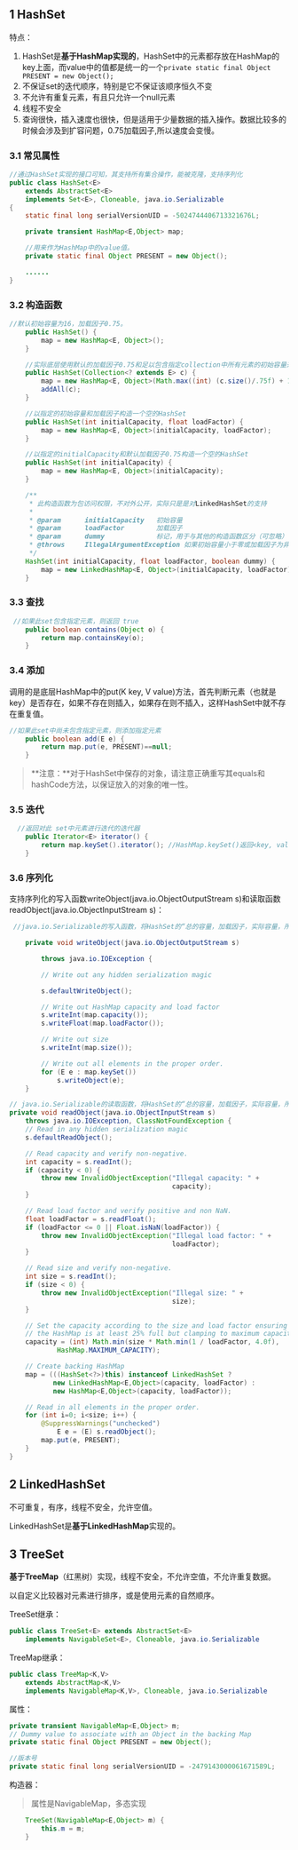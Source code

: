 ## 1 HashSet

特点：

1. HashSet是**基于HashMap实现的**，HashSet中的元素都存放在HashMap的key上面，而value中的值都是统一的一个`private static final Object PRESENT = new Object();`
2. 不保证set的迭代顺序，特别是它不保证该顺序恒久不变
3. 不允许有重复元素，有且只允许一个null元素
4. 线程不安全
5. 查询很快，插入速度也很快，但是适用于少量数据的插入操作。数据比较多的时候会涉及到扩容问题，0.75加载因子,所以速度会变慢。





### 3.1 常见属性

```java
//通过HashSet实现的接口可知，其支持所有集合操作，能被克隆，支持序列化
public class HashSet<E>
    extends AbstractSet<E>
    implements Set<E>, Cloneable, java.io.Serializable
{
    static final long serialVersionUID = -5024744406713321676L;

    private transient HashMap<E,Object> map;

    //用来作为HashMap中的value值。
    private static final Object PRESENT = new Object();

    ......
}
```



### 3.2 构造函数

```java
//默认初始容量为16，加载因子0.75。
    public HashSet() {
        map = new HashMap<E, Object>();
    }

    //实际底层使用默认的加载因子0.75和足以包含指定collection中所有元素的初始容量来创建一个HashMap。
    public HashSet(Collection<? extends E> c) {
        map = new HashMap<E, Object>(Math.max((int) (c.size()/.75f) + 1, 16));
        addAll(c); 
    }

    //以指定的初始容量和加载因子构造一个空的HashSet
    public HashSet(int initialCapacity, float loadFactor) {
        map = new HashMap<E, Object>(initialCapacity, loadFactor);
    }

    //以指定的initialCapacity和默认加载因子0.75构造一个空的HashSet
    public HashSet(int initialCapacity) {
        map = new HashMap<E, Object>(initialCapacity);
    }

    /**
     * 此构造函数为包访问权限，不对外公开，实际只是是对LinkedHashSet的支持
     * 
     * @param      initialCapacity   初始容量
     * @param      loadFactor        加载因子
     * @param      dummy             标记，用于与其他的构造函数区分（可忽略）
     * @throws     IllegalArgumentException 如果初始容量小于零或加载因子为非正数
     */
    HashSet(int initialCapacity, float loadFactor, boolean dummy) {
        map = new LinkedHashMap<E, Object>(initialCapacity, loadFactor);
    }
```



### 3.3 查找

```java
 //如果此set包含指定元素，则返回 true
    public boolean contains(Object o) {
        return map.containsKey(o);
    }
```



### 3.4 添加

调用的是底层HashMap中的put(K key, V value)方法，首先判断元素（也就是key）是否存在，如果不存在则插入，如果存在则不插入，这样HashSet中就不存在重复值。 

```java
//如果此set中尚未包含指定元素，则添加指定元素
    public boolean add(E e) {
        return map.put(e, PRESENT)==null;
    }
```

> **注意：**对于HashSet中保存的对象，请注意正确重写其equals和hashCode方法，以保证放入的对象的唯一性。 

### 

### 3.5 迭代

```java
  //返回对此 set中元素进行迭代的迭代器
    public Iterator<E> iterator() {
        return map.keySet().iterator(); //HashMap.keySet()返回<key, value>对中的key集
    }
```



### 3.6 序列化

支持序列化的写入函数writeObject(java.io.ObjectOutputStream s)和读取函数readObject(java.io.ObjectInputStream s)： 



```java
 //java.io.Serializable的写入函数，将HashSet的“总的容量，加载因子，实际容量，所有的元素”都写入到输出流中

    private void writeObject(java.io.ObjectOutputStream s)

        throws java.io.IOException {

        // Write out any hidden serialization magic

        s.defaultWriteObject();

        // Write out HashMap capacity and load factor
    	s.writeInt(map.capacity());
   	 	s.writeFloat(map.loadFactor());

    	// Write out size
   	 	s.writeInt(map.size());

    	// Write out all elements in the proper order.
    	for (E e : map.keySet())
        	s.writeObject(e);
	}

// java.io.Serializable的读取函数，将HashSet的“总的容量，加载因子，实际容量，所有的元素”依次读出
private void readObject(java.io.ObjectInputStream s)
    throws java.io.IOException, ClassNotFoundException {
    // Read in any hidden serialization magic
    s.defaultReadObject();

    // Read capacity and verify non-negative.
    int capacity = s.readInt();
    if (capacity < 0) {
        throw new InvalidObjectException("Illegal capacity: " +
                                         capacity);
    }

    // Read load factor and verify positive and non NaN.
    float loadFactor = s.readFloat();
    if (loadFactor <= 0 || Float.isNaN(loadFactor)) {
        throw new InvalidObjectException("Illegal load factor: " +
                                         loadFactor);
    }

    // Read size and verify non-negative.
    int size = s.readInt();
    if (size < 0) {
        throw new InvalidObjectException("Illegal size: " +
                                         size);
    }

    // Set the capacity according to the size and load factor ensuring that
    // the HashMap is at least 25% full but clamping to maximum capacity.
    capacity = (int) Math.min(size * Math.min(1 / loadFactor, 4.0f),
            HashMap.MAXIMUM_CAPACITY);

    // Create backing HashMap
    map = (((HashSet<?>)this) instanceof LinkedHashSet ?
           new LinkedHashMap<E,Object>(capacity, loadFactor) :
           new HashMap<E,Object>(capacity, loadFactor));

    // Read in all elements in the proper order.
    for (int i=0; i<size; i++) {
        @SuppressWarnings("unchecked")
            E e = (E) s.readObject();
        map.put(e, PRESENT);
    }
}
```


## 2 LinkedHashSet

不可重复，有序，线程不安全，允许空值。

LinkedHashSet是**基于LinkedHashMap**实现的。



## 3 TreeSet

**基于TreeMap**（红黑树）实现，线程不安全，不允许空值，不允许重复数据。

以自定义比较器对元素进行排序，或是使用元素的自然顺序。

 TreeSet继承：

```java
public class TreeSet<E> extends AbstractSet<E>
    implements NavigableSet<E>, Cloneable, java.io.Serializable
```

TreeMap继承：

```java
public class TreeMap<K,V>
    extends AbstractMap<K,V>
    implements NavigableMap<K,V>, Cloneable, java.io.Serializable
```

属性：

```java
private transient NavigableMap<E,Object> m;
// Dummy value to associate with an Object in the backing Map
private static final Object PRESENT = new Object();

//版本号
private static final long serialVersionUID = -2479143000061671589L;
```
构造器：

> 属性是NavigableMap，多态实现

```java
    TreeSet(NavigableMap<E,Object> m) {
        this.m = m;
    }
```


